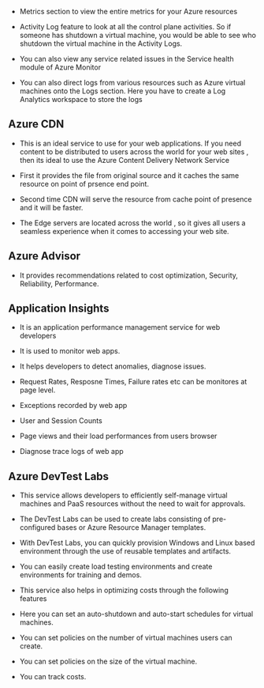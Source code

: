 - Metrics section to view the entire metrics for your Azure resources

- Activity Log feature to look at all the control plane activities. So if someone has shutdown a virtual machine, you would be able to see who shutdown the virtual machine in the Activity Logs.
- You can also view any service related issues in the Service health module of Azure Monitor

- You can also direct logs from various resources such as Azure virtual machines onto the Logs section. Here you have to create a Log Analytics workspace to store the logs

## Azure CDN

- This is an ideal service to use for your web applications. If you need content to be distributed to users across the world for your web sites , then its ideal to use the Azure Content Delivery Network Service

- First it provides the file from original source and it caches the same resource on point of prsence end point.
- Second time CDN will serve the resource from cache point of presence and it will be faster.
- The Edge servers are located across the world , so it gives all users a seamless experience when it comes to accessing your web site.

## Azure Advisor

- It provides recommendations related to cost optimization, Security, Reliability, Performance.

## Application Insights

- It is an application performance management service for web developers
- It is used to monitor web apps.
- It helps developers to detect anomalies, diagnose issues.

- Request Rates, Resposne Times, Failure rates etc can be monitores at page level.
- Exceptions recorded by web app
- User and Session Counts
- Page views and their load performances from users browser
- Diagnose trace logs of web app

## Azure DevTest Labs

- This service allows developers to efficiently self-manage virtual machines and PaaS resources without the need to wait for approvals.

- The DevTest Labs can be used to create labs consisting of pre-configured bases or Azure Resource Manager templates.

- With DevTest Labs, you can quickly provision Windows and Linux based environment through the use of reusable templates and artifacts.

- You can easily create load testing environments and create environments for training and demos.

- This service also helps in optimizing costs through the following features

- Here you can set an auto-shutdown and auto-start schedules for virtual machines.

- You can set policies on the number of virtual machines users can create.

- You can set policies on the size of the virtual machine.

- You can track costs.
